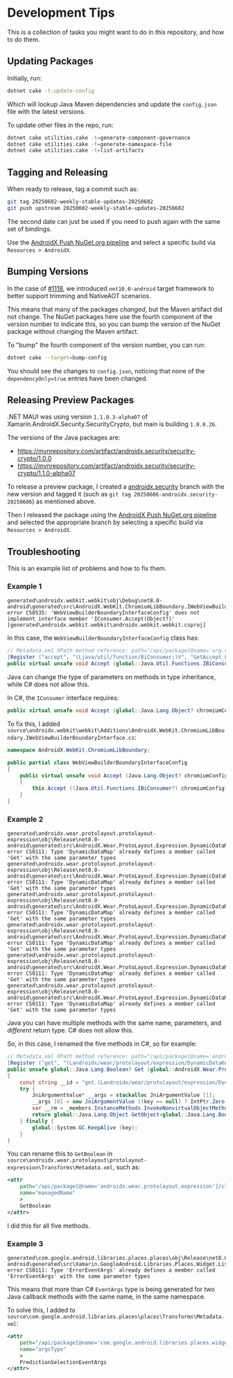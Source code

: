 # Development Tips

This is a collection of tasks you might want to do in this repository, and how to do them.

## Updating Packages

Initially, run:

```bash
dotnet cake -t:update-config
```

Which will lookup Java Maven dependencies and update the `config.json` file
with the latest versions.

To update other files in the repo, run:

```bash
dotnet cake utilities.cake -t=generate-component-governance
dotnet cake utilities.cake -t=generate-namespace-file
dotnet cake utilities.cake -t=list-artifacts
```

## Tagging and Releasing

When ready to release, tag a commit such as:

```bash
git tag 20250602-weekly-stable-updates-20250602
git push upstream 20250602-weekly-stable-updates-20250602
```

The second date can just be used if you need to push again with the
same set of bindings.

Use the [AndroidX Push NuGet.org pipeline][androidx-pipeline] and
select a specific build via `Resources > AndroidX`.

## Bumping Versions

In the case of [#1118][1118], we introduced `net10.0-android` target
framework to better support trimming and NativeAOT scenarios.

This means that many of the packages *changed*, but the Maven artifact
did not change. The NuGet packages here use the fourth component of
the version number to indicate this, so you can bump the version of
the NuGet package without changing the Maven artifact.

To "bump" the fourth component of the version number, you can run:

```bash
dotnet cake --target=bump-config
```

You should see the changes to `config.json`, noticing that none of the
`dependencyOnly=true` entries have been changed.

## Releasing Preview Packages

.NET MAUI was using version `1.1.0.3-alpha07` of
Xamarin.AndroidX.Security.SecurityCrypto, but main is building
`1.0.0.26`.

The versions of the Java packages are:

* https://mvnrepository.com/artifact/androidx.security/security-crypto/1.0.0
* https://mvnrepository.com/artifact/androidx.security/security-crypto/1.1.0-alpha07

To release a preview package, I created a [androidx.security][androidx.security]
branch with the new version and tagged it (such as `git tag
20250606-androidx.security-20250606`) as mentioned above.

Then I released the package using the [AndroidX Push NuGet.org
pipeline][androidx-pipeline] and selected the appropriate branch by
selecting a specific build via `Resources > AndroidX`.

## Troubleshooting

This is an example list of problems and how to fix them.

### Example 1

```log
generated\androidx.webkit.webkit\obj\Debug\net8.0-android\generated\src\AndroidX.WebKit.ChromiumLibBoundary.IWebViewBuilderBoundaryInterface.cs(202,89):
error CS0535: 'WebViewBuilderBoundaryInterfaceConfig' does not implement interface member 'IConsumer.Accept(Object?)'
[generated\androidx.webkit.webkit\androidx.webkit.webkit.csproj]
```

In this case, the `WebViewBuilderBoundaryInterfaceConfig` class has:

```csharp
// Metadata.xml XPath method reference: path="/api/package[@name='org.chromium.support_lib_boundary']/class[@name='WebViewBuilderBoundaryInterface.Config']/method[@name='accept' and count(parameter)=1 and parameter[1][@type='java.util.function.BiConsumer&lt;java.lang.Integer, java.lang.Object&gt;']]"
[Register ("accept", "(Ljava/util/function/BiConsumer;)V", "GetAccept_Ljava_util_function_BiConsumer_Handler")]
public virtual unsafe void Accept (global::Java.Util.Functions.IBiConsumer? chromiumConfig)
```

Java can change the type of parameters on methods in type inheritance, while C# does *not* allow this.

In C#, the `IConsumer` interface requires:

```csharp
public virtual unsafe void Accept (global::Java.Lang.Object? chromiumConfig)
```

To fix this, I added `source\androidx.webkit\webkit\Additions\AndroidX.WebKit.ChromiumLibBoundary.IWebViewBuilderBoundaryInterface.cs`:

```csharp
namespace AndroidX.WebKit.ChromiumLibBoundary;

public partial class WebViewBuilderBoundaryInterfaceConfig
{
    public virtual unsafe void Accept (Java.Lang.Object? chromiumConfig)
    {
        this.Accept ((Java.Util.Functions.IBiConsumer?) chromiumConfig);
    }
}
```

### Example 2

```log
generated\androidx.wear.protolayout.protolayout-expression\obj\Release\net8.0-android\generated\src\AndroidX.Wear.ProtoLayout.Expression.DynamicDataMap.cs(136,44): error CS0111: Type 'DynamicDataMap' already defines a member called 'Get' with the same parameter types
generated\androidx.wear.protolayout.protolayout-expression\obj\Release\net8.0-android\generated\src\AndroidX.Wear.ProtoLayout.Expression.DynamicDataMap.cs(151,42): error CS0111: Type 'DynamicDataMap' already defines a member called 'Get' with the same parameter types
generated\androidx.wear.protolayout.protolayout-expression\obj\Release\net8.0-android\generated\src\AndroidX.Wear.ProtoLayout.Expression.DynamicDataMap.cs(166,44): error CS0111: Type 'DynamicDataMap' already defines a member called 'Get' with the same parameter types
generated\androidx.wear.protolayout.protolayout-expression\obj\Release\net8.0-android\generated\src\AndroidX.Wear.ProtoLayout.Expression.DynamicDataMap.cs(181,25): error CS0111: Type 'DynamicDataMap' already defines a member called 'Get' with the same parameter types
generated\androidx.wear.protolayout.protolayout-expression\obj\Release\net8.0-android\generated\src\AndroidX.Wear.ProtoLayout.Expression.DynamicDataMap.cs(196,45): error CS0111: Type 'DynamicDataMap' already defines a member called 'Get' with the same parameter types
generated\androidx.wear.protolayout.protolayout-expression\obj\Release\net8.0-android\generated\src\AndroidX.Wear.ProtoLayout.Expression.DynamicDataMap.cs(211,44): error CS0111: Type 'DynamicDataMap' already defines a member called 'Get' with the same parameter types
```

Java you can have multiple methods with the same name, parameters, and *different* return type. C# does not allow this.

So, in this case, I renamed the five methods in C#, so for example:

```csharp
// Metadata.xml XPath method reference: path="/api/package[@name='androidx.wear.protolayout.expression']/class[@name='DynamicDataMap']/method[@name='get' and count(parameter)=1 and parameter[1][@type='androidx.wear.protolayout.expression.DynamicDataKey&lt;androidx.wear.protolayout.expression.DynamicBuilders.DynamicBool&gt;']]"
[Register ("get", "(Landroidx/wear/protolayout/expression/DynamicDataKey;)Ljava/lang/Boolean;", "")]
public unsafe global::Java.Lang.Boolean? Get (global::AndroidX.Wear.ProtoLayout.Expression.DynamicDataKey key)
{
    const string __id = "get.(Landroidx/wear/protolayout/expression/DynamicDataKey;)Ljava/lang/Boolean;";
    try {
        JniArgumentValue* __args = stackalloc JniArgumentValue [1];
        __args [0] = new JniArgumentValue ((key == null) ? IntPtr.Zero : ((global::Java.Lang.Object) key).Handle);
        var __rm = _members.InstanceMethods.InvokeNonvirtualObjectMethod (__id, this, __args);
        return global::Java.Lang.Object.GetObject<global::Java.Lang.Boolean> (__rm.Handle, JniHandleOwnership.TransferLocalRef);
    } finally {
        global::System.GC.KeepAlive (key);
    }
}
```

You can rename this to `GetBoolean` in `source\androidx.wear.protolayout\protolayout-expression\Transforms\Metadata.xml`, such as:

```xml
<attr
    path="/api/package[@name='androidx.wear.protolayout.expression']/class[@name='DynamicDataMap']/method[@name='get' and count(parameter)=1 and parameter[1][@type='androidx.wear.protolayout.expression.DynamicDataKey&lt;androidx.wear.protolayout.expression.DynamicBuilders.DynamicBool&gt;']]"
    name="managedName"
    >
    GetBoolean
</attr>
```

I did this for all five methods.

### Example 3

```log
generated\com.google.android.libraries.places.places\obj\Release\net8.0-android\generated\src\Xamarin.GoogleAndroid.Libraries.Places.Widget.Listener.IPredictionSelectionListener.cs(136,10): error CS0111: Type 'ErrorEventArgs' already defines a member called 'ErrorEventArgs' with the same parameter types
```

This means that more than C# `EventArgs` type is being generated for
two Java callback methods with the same name, in the same namespace.

To solve this, I added to `source\com.google.android.libraries.places\places\Transforms\Metadata.xml`:

```xml
<attr
    path="/api/package[@name='com.google.android.libraries.places.widget.listener']/interface[@name='PredictionSelectionListener']/method[@name='onError' and count(parameter)=1 and parameter[1][@type='com.google.android.gms.common.api.Status']]"
    name="argsType"
    >
    PredictionSelectionEventArgs
</attr>
```

[1118]: https://github.com/dotnet/android-libraries/pull/1118
[androidx.security]: https://github.com/dotnet/android-libraries/tree/androidx.security
[androidx-pipeline]: https://devdiv.visualstudio.com/DevDiv/_build?definitionId=25324